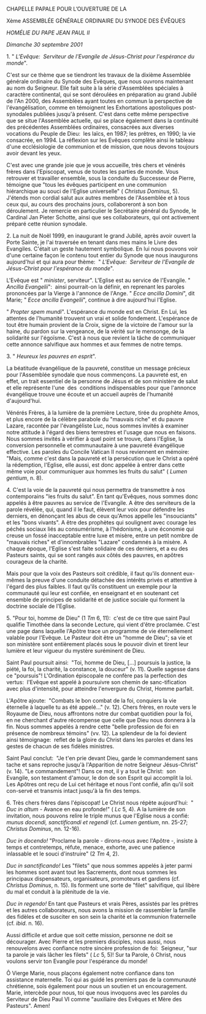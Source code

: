 CHAPELLE PAPALE POUR L’OUVERTURE DE LA

Xème ASSEMBLÉE GÉNÉRALE ORDINAIRE DU SYNODE DES ÉVÊQUES

*HOMÉLIE DU PAPE JEAN PAUL II*

*Dimanche 30 septembre 2001*

1. " *L'Evêque:  Serviteur de l'Evangile de Jésus-Christ pour l'espérance du monde*".

C'est sur ce thème que se tiendront les travaux de la dixième Assemblée générale ordinaire du Synode des Evêques, que nous ouvrons maintenant au nom du Seigneur. Elle fait suite à la série d'Assemblées spéciales à caractère continental, qui se sont déroulées en préparation au grand Jubilé de l'An 2000, des Assemblées ayant toutes en commun la perspective de l'évangélisation, comme en témoignent les Exhortations apostoliques post-synodales publiées jusqu'à présent. C'est dans cette même perspective que se situe l'Assemblée actuelle, qui se place également dans la continuité des précédentes Assemblées ordinaires, consacrées aux diverses vocations du Peuple de Dieu:  les laïcs, en 1987; les prêtres, en 1990; la vie consacrée, en 1994. La réflexion sur les Evêques complète ainsi le tableau d'une ecclésiologie de communion et de mission, que nous devons toujours avoir devant les yeux.

C'est avec une grande joie que je vous accueille, très chers et vénérés frères dans l'Episcopat, venus de toutes les parties de monde. Vous retrouver et travailler ensemble, sous la conduite du Successeur de Pierre, témoigne que "tous les évêques participent en une communion hiérarchique au souci de l'Eglise universelle" ( *Christus Dominus*, 5). J'étends mon cordial salut aux autres membres de l'Assemblée et à tous ceux qui, au cours des prochains jours, collaboreront à son bon déroulement. Je remercie en particulier le Secrétaire général du Synode, le Cardinal Jan Pieter Schotte, ainsi que ses collaborateurs, qui ont activement préparé cette réunion synodale.

2. La nuit de Noël 1999, en inaugurant le grand Jubilé, après avoir ouvert la Porte Sainte, je l'ai traversée en tenant dans mes mains le Livre des Evangiles. C'était un geste hautement symbolique. En lui nous pouvons voir d'une certaine façon le contenu tout entier du Synode que nous inaugurons aujourd'hui et qui aura pour thème:  " *L'Evêque:  Serviteur de l'Evangile de Jésus-Christ pour l'espérance du monde*".

L'Evêque est " *minister*, serviteur". L'Eglise est au service de l'Evangile. " *Ancilla Evangelii*":  ainsi pourrait-on la définir, en reprenant les paroles prononcées par la Vierge à l'annonce de l'Ange. " *Ecce ancilla Domini*", dit Marie; " *Ecce ancilla Evangelii*", continue à dire aujourd'hui l'Eglise.

" *Propter spem mundi*". L'espérance du monde est en Christ. En Lui, les attentes de l'humanité trouvent un vrai et solide fondement. L'espérance de tout être humain provient de la Croix, signe de la victoire de l'amour sur la haine, du pardon sur la vengeance, de la vérité sur le mensonge, de la solidarité sur l'égoïsme. C'est à nous que revient la tâche de communiquer cette annonce salvifique aux hommes et aux femmes de notre temps.

3. " *Heureux les pauvres en esprit*".

La béatitude évangélique de la pauvreté, constitue un message précieux pour l'Assemblée synodale que nous commençons. La pauvreté est, en effet, un trait essentiel de la personne de Jésus et de son ministère de salut et elle représente l'une  des  conditions indispensables pour que l'annonce évangélique trouve une écoute et un accueil auprès de l'humanité d'aujourd'hui.

Vénérés Frères, à la lumière de la première Lecture, tirée du prophète Amos, et plus encore de la célèbre parabole du "mauvais riche" et du pauvre Lazare, racontée par l'évangéliste Luc, nous sommes invités à examiner notre attitude à l'égard des biens terrestres et l'usage que nous en faisons. Nous sommes invités à vérifier à quel point se trouve, dans l'Eglise, la conversion personnelle et communautaire à une pauvreté évangélique effective. Les paroles du Concile Vatican II nous reviennent en mémoire:  "Mais, comme c'est dans la pauvreté et la persécution que le Christ a opéré la rédemption, l'Eglise, elle aussi, est donc appelée à entrer dans cette même voie pour communiquer aux hommes les fruits du salut" ( *Lumen gentium*, n. 8).

4. C'est la voie de la pauvreté qui nous permettra de transmettre à nos contemporains "les fruits du salut". En tant qu'Evêques, nous sommes donc appelés à être pauvres au service de l'Evangile. A être des serviteurs de la parole révélée, qui, quand il le faut, élèvent leur voix pour défendre les derniers, en dénonçant les abus de ceux qu'Amos appelle les "insouciants" et les "bons vivants". A être des prophètes qui soulignent avec courage les péchés sociaux liés au consumérisme, à l'hédonisme, à une économie qui creuse un fossé inacceptable entre luxe et misère, entre un petit nombre de "mauvais riches" et d'innombrables "Lazare" condamnés à la misère. A chaque époque, l'Eglise s'est faite solidaire de ces derniers, et a eu des Pasteurs saints, qui se sont rangés aux côtés des pauvres, en apôtres courageux de la charité.

Mais pour que la voix des Pasteurs soit crédible, il faut qu'ils donnent eux-mêmes la preuve d'une conduite détachée des intérêts privés et attentive à l'égard des plus faibles. Il faut qu'ils constituent un exemple pour la communauté qui leur est confiée, en enseignant et en soutenant cet ensemble de principes de solidarité et de justice sociale qui forment la doctrine sociale de l'Eglise.

5. "Pour toi, homme de Dieu" (1 *Tm* 6, 11):  c'est de ce titre que saint Paul qualifie Timothée dans la seconde Lecture, qui vient d'être proclamée. C'est une page dans laquelle l'Apôtre trace un programme de vie éternellement valable pour l'Evêque. Le Pasteur doit être un "homme de Dieu"; sa vie et son ministère sont entièrement placés sous le pouvoir divin et tirent leur lumière et leur vigueur du mystère suréminent de Dieu.

Saint Paul poursuit ainsi:  "Toi, homme de Dieu, \[...\] poursuis la justice, la piété, la foi, la charité, la constance, la douceur" (v. 11). Quelle sagesse dans ce "poursuis"! L'Ordination épiscopale ne confère pas la perfection des vertus:  l'Evêque est appelé à poursuivre son chemin de sanc-tification avec plus d'intensité, pour atteindre l'envergure du Christ, Homme parfait.

L'Apôtre ajoute:  "Combats le bon combat de la foi, conquiers la vie éternelle à laquelle tu as été appelé..." (v. 12). Chers frères, en route vers le Royaume de Dieu, nous affrontons notre dur combat quotidien pour la foi, en ne cherchant d'autre récompense que celle que Dieu nous donnera à la fin. Nous sommes appelés à rendre cette "belle profession de foi en présence de nombreux témoins" (vv. 12). La splendeur de la foi devient ainsi témoignage:  reflet de la gloire du Christ dans les paroles et dans les gestes de chacun de ses fidèles ministres.

Saint Paul conclut:  "Je t'en prie devant Dieu, garde le commandement sans tache et sans reproche jusqu'à l'Apparition de notre Seigneur Jésus-Christ" (v. 14). "Le commandement"! Dans ce mot, il y a tout le Christ:  son Evangile, son testament d'amour, le don de son Esprit qui accomplit la loi. Les Apôtres ont reçu de Lui cet héritage et nous l'ont confié, afin qu'il soit con-servé et transmis intact jusqu'à la fin des temps.

6. Très chers frères dans l'épiscopat! Le Christ nous répète aujourd'hui:  " *Duc in altum* \- Avance en eau profonde!" ( *Lc* 5, 4). A la lumière de son invitation, nous pouvons relire le triple munus que l'Eglise nous a confié:  *munus docendi, sanctificandi et regendi* (cf. *Lumen gentium*, nn. 25-27; *Christus Dominus*, nn. 12-16).

*Duc in docendo!* "Proclame la parole - dirons-nous avec l'Apôtre -, insiste à temps et contretemps, réfute, menace, exhorte, avec une patience inlassable et le souci d'instruire" (2 *Tm* 4, 2).

*Duc in sanctificando!* Les "filets" que nous sommes appelés à jeter parmi les hommes sont avant tout les Sacrements, dont nous sommes les principaux dispensateurs, organisateurs, promoteurs et gardiens (cf. *Christus Dominus*, n. 15). Ils forment une sorte de "filet" salvifique, qui libère du mal et conduit à la plénitude de la vie.

*Duc in regendo!* En tant que Pasteurs et vrais Pères, assistés par les prêtres et les autres collaborateurs, nous avons la mission de rassembler la famille des fidèles et de susciter en son sein la charité et la communion fraternelle (cf. *ibid*. n. 16).

Aussi difficile et ardue que soit cette mission, personne ne doit se décourager. Avec Pierre et les premiers disciples, nous aussi, nous renouvelons avec confiance notre sincère profession de foi:  Seigneur, "sur ta parole je vais lâcher les filets" ( *Lc* 5, 5)! Sur ta Parole, ô Christ, nous voulons servir ton Evangile pour l'espérance du monde!

Ô Vierge Marie, nous plaçons également notre confiance dans ton assistance maternelle. Toi qui as guidé les premiers pas de la communauté chrétienne, sois également pour nous un soutien et un encouragement. Marie, intercède pour nous, toi que nous invoquons avec les paroles du Serviteur de Dieu Paul VI comme "auxiliaire des Evêques et Mère des Pasteurs". Amen!